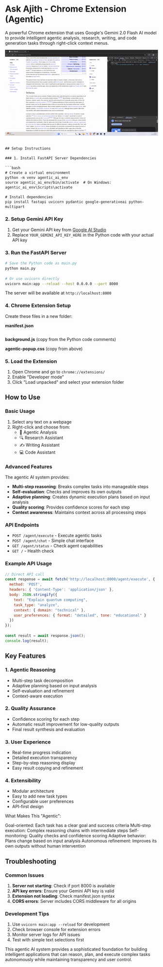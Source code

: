 # Ask Ajith - Chrome Extension (Agentic)

A powerful Chrome extension that uses Google's Gemini 2.0 Flash AI model to provide intelligent agentic analysis, research, writing, and code generation tasks through right-click context menus.

![](./assets/agentic-1-usage.gif)


```

## Setup Instructions

### 1. Install FastAPI Server Dependencies

```bash
# Create a virtual environment
python -m venv agentic_ai_env
source agentic_ai_env/bin/activate  # On Windows: agentic_ai_env\Scripts\activate

# Install dependencies
pip install fastapi uvicorn pydantic google-generativeai python-multipart
```

### 2. Setup Gemini API Key

1. Get your Gemini API key from [Google AI Studio](https://makersuite.google.com/app/apikey)
2. Replace `YOUR_GEMINI_API_KEY_HERE` in the Python code with your actual API key

### 3. Run the FastAPI Server

```bash
# Save the Python code as main.py
python main.py

# Or use uvicorn directly
uvicorn main:app --reload --host 0.0.0.0 --port 8000
```

The server will be available at `http://localhost:8000`

### 4. Chrome Extension Setup

Create these files in a new folder:

**manifest.json**
```json

```

**background.js** (copy from the Python code comments)

**agentic-popup.css** (copy from above)

### 5. Load the Extension

1. Open Chrome and go to `chrome://extensions/`
2. Enable "Developer mode"
3. Click "Load unpacked" and select your extension folder

## How to Use

### Basic Usage
1. Select any text on a webpage
2. Right-click and choose from:
   - 🤖 Agentic Analysis
   - 🔍 Research Assistant  
   - ✍️ Writing Assistant
   - 💻 Code Assistant

### Advanced Features

The agentic AI system provides:

- **Multi-step reasoning**: Breaks complex tasks into manageable steps
- **Self-evaluation**: Checks and improves its own outputs
- **Adaptive planning**: Creates dynamic execution plans based on input analysis
- **Quality scoring**: Provides confidence scores for each step
- **Context awareness**: Maintains context across all processing steps

### API Endpoints

- `POST /agent/execute` - Execute agentic tasks
- `POST /agent/chat` - Simple chat interface
- `GET /agent/status` - Check agent capabilities
- `GET /` - Health check

### Example API Usage

```javascript
// Direct API call
const response = await fetch('http://localhost:8000/agent/execute', {
  method: 'POST',
  headers: { 'Content-Type': 'application/json' },
  body: JSON.stringify({
    text: "Explain quantum computing",
    task_type: "analyze",
    context: { domain: "technical" },
    user_preferences: { format: "detailed", tone: "educational" }
  })
});

const result = await response.json();
console.log(result);
```

## Key Features

### 1. Agentic Reasoning
- Multi-step task decomposition
- Adaptive planning based on input analysis
- Self-evaluation and refinement
- Context-aware execution

### 2. Quality Assurance
- Confidence scoring for each step
- Automatic result improvement for low-quality outputs
- Final result synthesis and evaluation

### 3. User Experience
- Real-time progress indication
- Detailed execution transparency
- Step-by-step reasoning display
- Easy result copying and refinement

### 4. Extensibility
- Modular architecture
- Easy to add new task types
- Configurable user preferences
- API-first design

What Makes This "Agentic":

Goal-oriented: Each task has a clear goal and success criteria
Multi-step execution: Complex reasoning chains with intermediate steps
Self-monitoring: Quality checks and confidence scoring
Adaptive behavior: Plans change based on input analysis
Autonomous refinement: Improves its own outputs without human intervention


## Troubleshooting

### Common Issues

1. **Server not starting**: Check if port 8000 is available
2. **API key errors**: Ensure your Gemini API key is valid
3. **Extension not loading**: Check manifest.json syntax
4. **CORS errors**: Server includes CORS middleware for all origins

### Development Tips

1. Use `uvicorn main:app --reload` for development
2. Check browser console for extension errors
3. Monitor server logs for API issues
4. Test with simple text selections first

This agentic AI system provides a sophisticated foundation for building intelligent applications that can reason, plan, and execute complex tasks autonomously while maintaining transparency and user control.